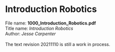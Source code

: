 # Introduction Robotics 

File name: **1000_Introduction_Robotics.pdf**<br/>
Title name: *Introduction Robotics*<br/>
Author: *Jesse Carpenter*<br/>
<br/>
The text revision 20211110 is still a work in process.
